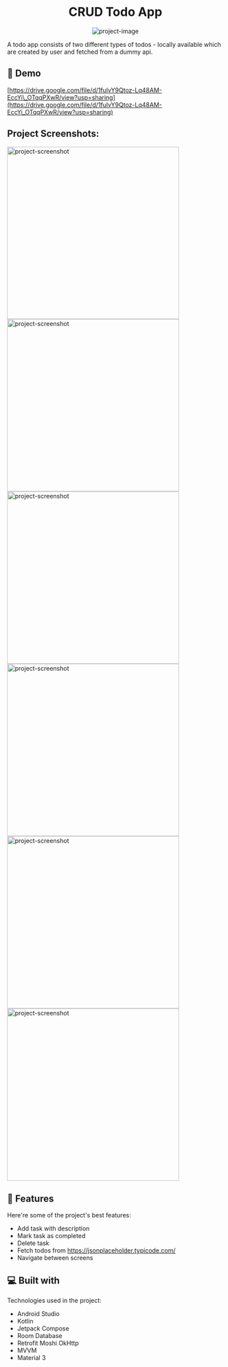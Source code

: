 <h1 align="center" id="title">CRUD Todo App</h1>

<p align="center"><img src="https://drive.google.com/file/d/1gt4s7s7zUUELN0FCEybFil-lf5xikns6/view?usp=sharing" alt="project-image"></p>

<p id="description">A todo app consists of two different types of todos - locally available which are created by user and fetched from a dummy api.</p>

<h2>🚀 Demo</h2>

[https://drive.google.com/file/d/1fulvY9Qtoz-Lq48AM-EccYi\_OTqqPXwR/view?usp=sharing](https://drive.google.com/file/d/1fulvY9Qtoz-Lq48AM-EccYi_OTqqPXwR/view?usp=sharing)

<h2>Project Screenshots:</h2>

<img src="https://drive.google.com/file/d/1gKOLhZqsu85aCBYOeKAejjOACCyPjzKi/view?usp=sharing" alt="project-screenshot" width="400" height="400/">

<img src="https://drive.google.com/file/d/1gA8-WE-2tB2H7c2JTz45uzE_A0qqW2jp/view?usp=sharing" alt="project-screenshot" width="400" height="400/">

<img src="https://drive.google.com/file/d/1g67EXGsBCCmW8fhiFjZHX9gesotaBtaM/view?usp=sharing" alt="project-screenshot" width="400" height="400/">

<img src="https://drive.google.com/file/d/1g2oWDc2R2YV3EX5gxJwnwP3nyyevB0Uv/view?usp=sharing" alt="project-screenshot" width="400" height="400/">

<img src="https://drive.google.com/file/d/1fxbgG6eFFUEcVWoI_6I7aQmuMvErDS9W/view?usp=sharing" alt="project-screenshot" width="400" height="400/">

<img src="https://drive.google.com/file/d/1fvm0-qORtb5XhuYgvCaYAmNihL-GaYny/view?usp=sharing" alt="project-screenshot" width="400" height="400/">

  
  
<h2>🧐 Features</h2>

Here're some of the project's best features:

*   Add task with description
*   Mark task as completed
*   Delete task
*   Fetch todos from https://jsonplaceholder.typicode.com/
*   Navigate between screens

  
  
<h2>💻 Built with</h2>

Technologies used in the project:

*   Android Studio
*   Kotlin
*   Jetpack Compose
*   Room Database
*   Retrofit Moshi OkHttp
*   MVVM
*   Material 3

